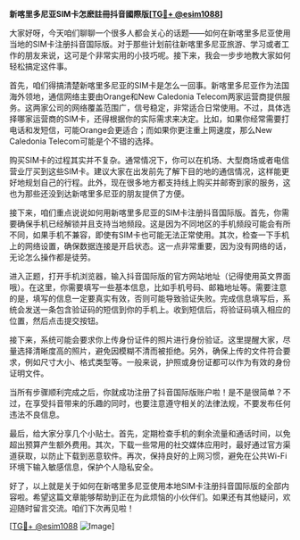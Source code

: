 **新喀里多尼亚SIM卡怎麽註冊抖音國際版[[TG💪+ @esim1088](https://t.me/s/esim1088)]**

大家好呀，今天咱们聊聊一个很多人都会关心的话题——如何在新喀里多尼亚使用当地的SIM卡注册抖音国际版。对于那些计划前往新喀里多尼亚旅游、学习或者工作的朋友来说，这可是个非常实用的小技巧呢。接下来，我会一步步地教大家如何轻松搞定这件事。

首先，咱们得搞清楚新喀里多尼亚的SIM卡是怎么一回事。新喀里多尼亚作为法国海外领地，通信网络主要由Orange和New Caledonia Telecom两家运营商提供服务。这两家公司的网络覆盖范围广，信号稳定，非常适合日常使用。不过，具体选择哪家运营商的SIM卡，还得根据你的实际需求来决定。比如，如果你经常需要打电话和发短信，可能Orange会更适合；而如果你更注重上网速度，那么New Caledonia Telecom可能是个不错的选择。

购买SIM卡的过程其实并不复杂。通常情况下，你可以在机场、大型商场或者电信营业厅买到这些SIM卡。建议大家在出发前先了解下目的地的通信情况，这样能更好地规划自己的行程。此外，现在很多地方都支持线上购买并邮寄到家的服务，这也为那些还没到达新喀里多尼亚的朋友提供了方便。

接下来，咱们重点说说如何用新喀里多尼亚的SIM卡注册抖音国际版。首先，你需要确保手机已经解锁并且支持当地频段。这是因为不同地区的手机频段可能会有所不同，如果手机不兼容，即使有SIM卡也可能无法正常使用。其次，检查一下手机上的网络设置，确保数据连接是开启状态。这一点非常重要，因为没有网络的话，无论怎么操作都是徒劳。

进入正题，打开手机浏览器，输入抖音国际版的官方网站地址（记得使用英文界面哦）。在这里，你需要填写一些基本信息，比如手机号码、邮箱地址等。需要注意的是，填写的信息一定要真实有效，否则可能导致验证失败。完成信息填写后，系统会发送一条包含验证码的短信到你的手机上。收到短信后，将验证码填入相应的位置，然后点击提交按钮。

接下来，系统可能会要求你上传身份证件的照片进行身份验证。这里提醒大家，尽量选择清晰度高的照片，避免因模糊不清而被拒绝。另外，确保上传的文件符合要求，例如尺寸大小、格式类型等。一般来说，护照或身份证都可以作为有效的身份证明文件。

当所有步骤顺利完成之后，你就成功注册了抖音国际版账户啦！是不是很简单？不过，在享受抖音带来的乐趣的同时，也要注意遵守相关的法律法规，不要发布任何违法不良信息。

最后，给大家分享几个小贴士。首先，定期检查手机的剩余流量和通话时间，以免超出预算产生额外费用。其次，下载一些常用的社交媒体应用时，最好通过官方渠道获取，以防止下载到恶意软件。再次，保持良好的上网习惯，避免在公共Wi-Fi环境下输入敏感信息，保护个人隐私安全。

好了，以上就是关于如何在新喀里多尼亚使用本地SIM卡注册抖音国际版的全部内容啦。希望这篇文章能够帮助到正在为此烦恼的小伙伴们。如果还有其他疑问，欢迎随时留言交流。咱们下次再见啦！

[[TG💪+ @esim1088](https://t.me/s/esim1088) ![Image](https://i.postimg.cc/4NQfJmqS/Snipaste-2025-05-13-00-14-12.png)]